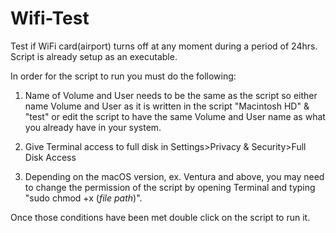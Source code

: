 # Wifi-Test
Test if WiFi card(airport) turns off at any moment during a period of 24hrs. Script is already setup as an executable.  

In order for the script to run you must do the following:

1. Name of Volume and User needs to be the same as the script so either name Volume and User as it is written in the script "Macintosh HD" & "test" or edit the script to have the same Volume and User name as what you already have in your system. 

2. Give Terminal access to full disk in Settings>Privacy & Security>Full Disk Access

3. Depending on the macOS version, ex. Ventura and above, you may need to change the permission of the script by opening Terminal and typing "sudo chmod +x (_file path_)".

Once those conditions have been met double click on the script to run it. 
